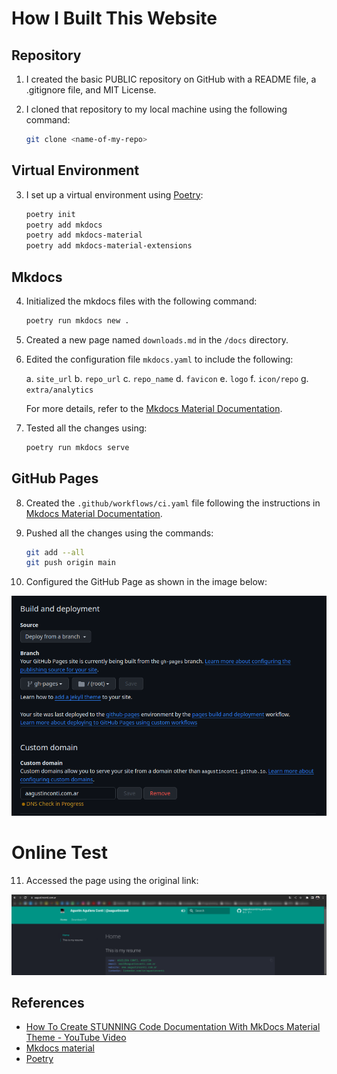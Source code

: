 # How I Built This Website

## Repository

1. I created the basic PUBLIC repository on GitHub with a README file, a .gitignore file, and MIT License.
2. I cloned that repository to my local machine using the following command:

    ```sh
    git clone <name-of-my-repo>
    ```

## Virtual Environment

3. I set up a virtual environment using [Poetry](https://python-poetry.org/docs/basic-usage/):

   ```sh
   poetry init
   poetry add mkdocs
   poetry add mkdocs-material
   poetry add mkdocs-material-extensions
   ```

## Mkdocs

4. Initialized the mkdocs files with the following command:

    ```sh
    poetry run mkdocs new .
    ```

5. Created a new page named `downloads.md` in the `/docs` directory.

6. Edited the configuration file `mkdocs.yaml` to include the following:

    a. `site_url`
    b. `repo_url`
    c. `repo_name`
    d. `favicon`
    e. `logo`
    f. `icon/repo`
    g. `extra/analytics`

    For more details, refer to the [Mkdocs Material Documentation]().

7. Tested all the changes using:

    ```sh
    poetry run mkdocs serve
    ```

## GitHub Pages

8. Created the `.github/workflows/ci.yaml` file following the instructions in [Mkdocs Material Documentation](https://squidfunk.github.io/mkdocs-material/publishing-your-site/).

9. Pushed all the changes using the commands:

    ```sh
    git add --all
    git push origin main
    ```

10. Configured the GitHub Page as shown in the image below:

![GitHub Pages Configuration](/docs/source/images/github-pages-config.png)

# Online Test

11. Accessed the page using the original link:

![Online Test](/docs/source/images/working-test.png)

## References

- [How To Create STUNNING Code Documentation With MkDocs Material Theme - YouTube Video](https://www.youtube.com/watch?v=Q-YA_dA8C20&t)
- [Mkdocs material](https://squidfunk.github.io/mkdocs-material/getting-started/)
- [Poetry](https://python-poetry.org/docs/basic-usage/)
